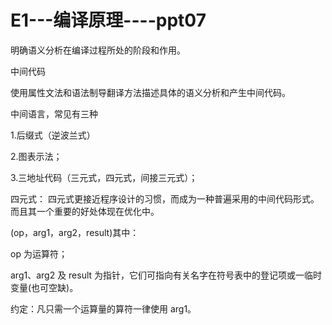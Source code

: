# E1---编译原理----ppt07

明确语义分析在编译过程所处的阶段和作用。

中间代码

使用属性文法和语法制导翻译方法描述具体的语义分析和产生中间代码。

中间语言，常见有三种

1.后缀式（逆波兰式）

2.图表示法；

3.三地址代码（三元式，四元式，间接三元式）；

四元式： 四元式更接近程序设计的习惯，而成为一种普遍采用的中间代码形式。而且其一个重要的好处体现在优化中。

(op，arg1，arg2，result)其中：

op 为运算符；

arg1、arg2 及 result 为指针，它们可指向有关名字在符号表中的登记项或一临时变量(也可空缺)。

约定：凡只需一个运算量的算符一律使用 arg1。
